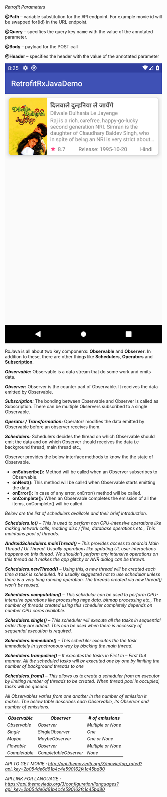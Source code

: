 <i>Retrofit Parameters</i></p>

<b>@Path</b> – variable substitution for the API endpoint. For example movie id will be swapped for{id} in the URL endpoint.

<b>@Query</b> – specifies the query key name with the value of the annotated parameter.

<b>@Body</b> – payload for the POST call

<b>@Header</b> – specifies the header with the value of the annotated parameter


<img src="https://github.com/arpit999/Images/blob/master/RetrofitRxJavaDemo.png" alt="Retrofit RxJava Demo">


<p>RxJava is all about two key components: <strong>Observable</strong> and <strong>Observer</strong>. In addition to these, there are other things like <strong>Schedulers</strong>, <strong>Operators</strong> and <strong>Subscription</strong>.</p>

<p><b><em>Observable:</em></b> Observable is a data stream that do some work and emits data.</p>
<p><b><em>Observer:</em></b> Observer is the counter part of Observable. It receives the data emitted by Observable.</p>
<p><b><em>Subscription:</em></b> The bonding between Observable and Observer is called as Subscription. There can be multiple Observers subscribed to a single Observable.</p>
<p><b><em>Operator / Transformation:</em></b> Operators modifies the data emitted by Observable before an observer receives them.</p>
<p><b><em>Schedulers:</em></b> Schedulers decides the thread on which Observable should emit the data and on which Observer should receives the data i.e background thread, main thread etc.,</p>

<p> Observer provides the below interface methods to know the the state of Observable.</p>
<ul>
<li><strong>onSubscribe():</strong> Method will be called when an Observer subscribes to Observable.</li>
<li><strong>onNext():</strong> This method will be called when Observable starts emitting the data.</li>
<li><strong>onError():</strong> In case of any error, onError() method will be called.</li>
<li><strong>onComplete():</strong> When an Observable completes the emission of all the items, onComplete() will be called.</li>
</ul>
<i>Below are the list of schedulers available and their brief introduction.<i>

<b>Schedulers.io()</b> – This is used to perform non CPU-intensive operations like making network calls, reading disc / files, database operations etc., This maintains pool of threads.

<b>AndroidSchedulers.mainThread()</b> – This provides access to android Main Thread / UI Thread. Usually operations like updating UI, user interactions happens on this thread. We shouldn’t perform any intensive operations on this thread as it makes the app glitchy or ANR dialog can be thrown.

<b>Schedulers.newThread()</b> – Using this, a new thread will be created each time a task is scheduled. It’s usually suggested not to use schedular unless there is a very long running operation. The threads created via newThread() won’t be reused.

<b>Schedulers.computation()</b> – This schedular can be used to perform CPU-intensive operations like processing huge data, bitmap processing etc., The number of threads created using this scheduler completely depends on number CPU cores available.

<b>Schedulers.single()</b> – This scheduler will execute all the tasks in sequential order they are added. This can be used when there is necessity of sequential execution is required.

<b>Schedulers.immediate()</b> – This scheduler executes the the task immediately in synchronous way by blocking the main thread.

<b>Schedulers.trampoline()</b> – It executes the tasks in First In – First Out manner. All the scheduled tasks will be executed one by one by limiting the number of background threads to one.

<b>Schedulers.from()</b> – This allows us to create a scheduler from an executor by limiting number of threads to be created. When thread pool is occupied, tasks will be queued.

All Observables varies from one another in the number of emission it makes. The below table describes each Observable, its Observer and number of emissions.

<table>
  <tr>
    <th>Observable</th>
    <th>Observer</th>
    <th># of emissions</th>
  </tr>
  <tr>
    <td>Observable</td>
    <td>Observer</td>
    <td>Multiple or None</td>
  </tr>
  <tr>
    <td>Single</td>
    <td>SingleObserver</td>
    <td>One</td>
  </tr>
  <tr>
    <td>Maybe</td>
    <td>MaybeObserver</td>
    <td>One or None</td>
  </tr>
  <tr>
    <td>Flowable</td>
    <td>Observer</td>
    <td>Multiple or None</td>
  </tr>
  <tr>
    <td>Completable</td>
    <td>CompletableObserver</td>
    <td>None</td>
  </tr>
  
</table>

API TO GET MOVIE : http://api.themoviedb.org/3/movie/top_rated?api_key=2b054de6d61b4c4e590162f41c45bd80

API LINK FOR LANGUAGE : https://api.themoviedb.org/3/configuration/languages?api_key=2b054de6d61b4c4e590162f41c45bd80
